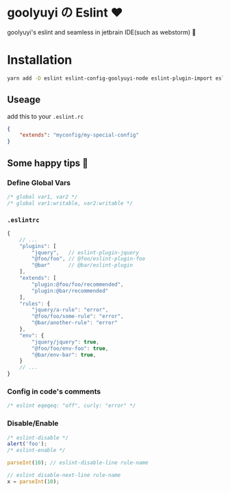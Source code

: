 # goolyuyi の Eslint :heart:
goolyuyi's eslint and seamless in jetbrain IDE(such as webstorm)
:lizard:
# Installation
```bash
yarn add -D eslint eslint-config-goolyuyi-node eslint-plugin-import eslint-plugin-mocha eslint-plugin-node eslint-plugin-promise 
```
## Useage
add this to your `.eslint.rc`
```json
{
    "extends": "myconfig/my-special-config"
}
```

## Some happy tips :pig:
### Define Global Vars
```js
/* global var1, var2 */
/* global var1:writable, var2:writable */
```

### `.eslintrc`

```js
{
    // ...
    "plugins": [
        "jquery",   // eslint-plugin-jquery
        "@foo/foo", // @foo/eslint-plugin-foo
        "@bar"      // @bar/eslint-plugin
    ],
    "extends": [
        "plugin:@foo/foo/recommended",
        "plugin:@bar/recommended"
    ],
    "rules": {
        "jquery/a-rule": "error",
        "@foo/foo/some-rule": "error",
        "@bar/another-rule": "error"
    },
    "env": {
        "jquery/jquery": true,
        "@foo/foo/env-foo": true,
        "@bar/env-bar": true,
    }
    // ...
}
```

### Config in code's comments

```js
/* eslint eqeqeq: "off", curly: "error" */
```

### Disable/Enable

```js
/* eslint-disable */
alert('foo');
/* eslint-enable */

parseInt(10); // eslint-disable-line rule-name

// eslint disable-next-line rule-name
x = parseInt(10);
```
